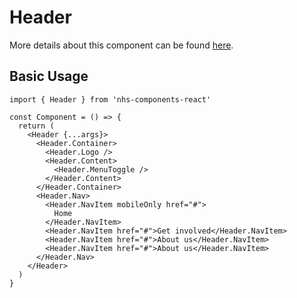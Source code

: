 # Header

More details about this component can be found [here](https://service-manual.nhs.uk/design-system/components/header).

## Basic Usage

```tsx
import { Header } from 'nhs-components-react'

const Component = () => {
  return (
    <Header {...args}>
      <Header.Container>
        <Header.Logo />
        <Header.Content>
          <Header.MenuToggle />
        </Header.Content>
      </Header.Container>
      <Header.Nav>
        <Header.NavItem mobileOnly href="#">
          Home
        </Header.NavItem>
        <Header.NavItem href="#">Get involved</Header.NavItem>
        <Header.NavItem href="#">About us</Header.NavItem>
        <Header.NavItem href="#">About us</Header.NavItem>
      </Header.Nav>
    </Header>
  )
}
```
